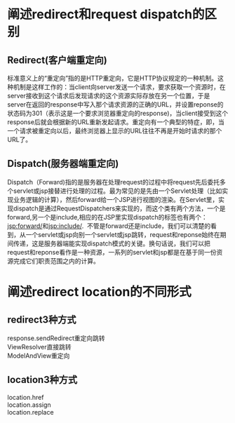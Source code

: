 # 阐述redirect和request dispatch的区别  
## Redirect(客户端重定向)  
标准意义上的“重定向”指的是HTTP重定向，它是HTTP协议规定的一种机制。这种机制是这样工作的：当client向server发送一个请求，要求获取一个资源时，在server接收到这个请求后发现请求的这个资源实际存放在另一个位置，于是server在返回的response中写入那个请求资源的正确的URL，并设置reponse的状态码为301（表示这是一个要求浏览器重定向的response)，当client接受到这个response后就会根据新的URL重新发起请求。重定向有一个典型的特症，即，当一个请求被重定向以后，最终浏览器上显示的URL往往不再是开始时请求的那个URL了。  
## Dispatch(服务器端重定向)  
Dispatch（Forward)指的是服务器在处理request的过程中将request先后委托多个servlet或jsp接替进行处理的过程。最为常见的是先由一个Servlet处理（比如实现业务逻辑的计算），然后forward给一个JSP进行视图的渲染。在Servlet里，实现dispatch是通过RequestDispatchers来实现的，而这个类有两个方法，一个是forward,另一个是include,相应的在JSP里实现dispatch的标签也有两个：<jsp:forward/>和<jsp:include/>.  不管是forward还是include，我们可以清楚的看到，从一个servlet或jsp向别一个servlet或jsp跳转，request和reponse始终在期间传递，这是服务器端能实现dispatch模式的关键。换句话说，我们可以把request和reponse看作是一种资源，一系列的servlet和jsp都是在基于同一份资源完成它们职责范围之内的计算。    
# 阐述redirect location的不同形式  
## redirect3种方式  
response.sendRedirect重定向跳转  
ViewResolver直接跳转  
ModelAndView重定向  
## location3种方式  
location.href  
location.assign  
location.replace  


